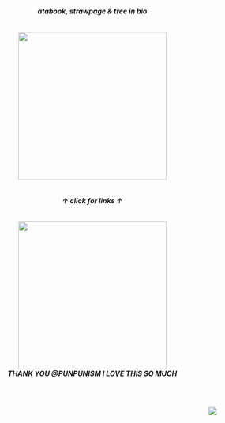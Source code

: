 
<h5 align="center">
  atabook, strawpage & tree in bio
  <br><br><br>
<a href="https://rentry.co/sit"><img src="https://github.com/user-attachments/assets/a3323f4e-8ca8-4bc0-9d6d-8da197133f3e"width="300" height="auto"></img></a><br><br><br>
  ↑ click for links ↑<br><br><br>
<img src="https://github.com/user-attachments/assets/ceed4be8-0d62-4f54-b420-6318caf1db71"width=300 height="auto"></img><br>
  THANK YOU @PUNPUNISM I LOVE THIS SO MUCH
</h5>
<br>
<h4 align="right">
  <img src="https://komarev.com/ghpvc/?username=tojifg&color=9cd8ae&style=for-the-badge&label=CLIENTS+COUNT:&base=1000000000"></img>
</h4>

